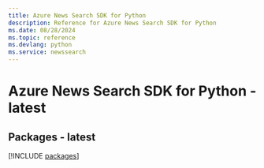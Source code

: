```yaml
---
title: Azure News Search SDK for Python
description: Reference for Azure News Search SDK for Python
ms.date: 08/28/2024
ms.topic: reference
ms.devlang: python
ms.service: newssearch
---
```

# Azure News Search SDK for Python - latest
## Packages - latest
[!INCLUDE [packages](news-search-index.md)]